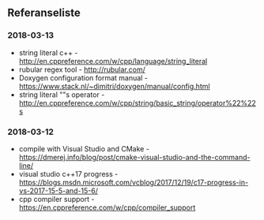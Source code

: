 ## Referanseliste

### 2018-03-13
* string literal c++ - http://en.cppreference.com/w/cpp/language/string_literal
* rubular regex tool - http://rubular.com/
* Doxygen configuration format manual - https://www.stack.nl/~dimitri/doxygen/manual/config.html
* string literal ""s operator - http://en.cppreference.com/w/cpp/string/basic_string/operator%22%22s


### 2018-03-12

* compile with Visual Studio and CMake  - https://dmerej.info/blog/post/cmake-visual-studio-and-the-command-line/
* visual studio c++17 progress - https://blogs.msdn.microsoft.com/vcblog/2017/12/19/c17-progress-in-vs-2017-15-5-and-15-6/
* cpp compiler support - https://en.cppreference.com/w/cpp/compiler_support
